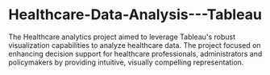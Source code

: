 # Healthcare-Data-Analysis---Tableau
The Healthcare analytics project aimed to leverage Tableau's robust visualization capabilities to analyze healthcare data. The project focused on enhancing decision support for healthcare professionals, administrators and policymakers by providing intuitive, visually compelling representation. 
